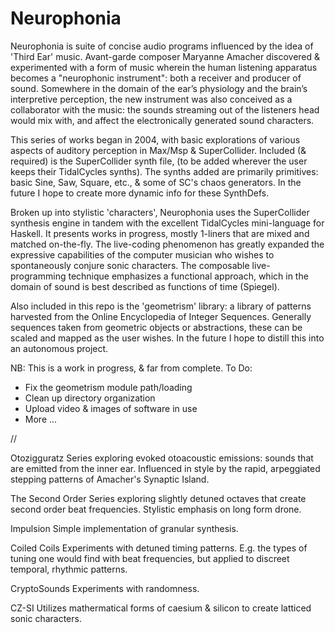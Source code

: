 # Neurophonia

Neurophonia is suite of concise audio programs influenced by the idea of 'Third Ear' music. Avant-garde composer Maryanne Amacher discovered & experimented with a form of music wherein the human listening apparatus becomes a "neurophonic instrument": both a receiver and producer of sound. Somewhere in the domain of the ear’s physiology and the brain’s interpretive perception, the new instrument was also conceived as a collaborator with the music: the sounds streaming out of the listeners head would mix with, and affect the electronically generated sound characters. 

This series of works began in 2004, with basic explorations of various aspects of auditory perception in Max/Msp & SuperCollider. Included (& required) is the SuperCollider synth file, (to be added wherever the user keeps their TidalCycles synths). The synths added are primarily primitives: basic Sine, Saw, Square, etc., & some of SC's chaos generators. In the future I hope to create more dynamic info for these SynthDefs.

Broken up into stylistic 'characters', Neurophonia uses the SuperCollider synthesis engine in tandem with the excellent TidalCycles mini-language for Haskell. It presents works in progress, mostly 1-liners that are mixed and matched on-the-fly. The live-coding phenomenon has greatly expanded the expressive capabilities of the computer musician who wishes to spontaneously conjure sonic characters. The composable live-programming technique emphasizes a functional approach, which in the domain of sound is best described as functions of time (Spiegel).

Also included in this repo is the 'geometrism' library: a library of patterns harvested from the Online Encyclopedia of Integer Sequences. Generally sequences taken from geometric objects or abstractions, these can be scaled and mapped as the user wishes. In the future I hope to distill this into an autonomous project.

NB: This is a work in progress, & far from complete. 
To Do:
- Fix the geometrism module path/loading
- Clean up directory organization
- Upload video & images of software in use
- More ...

//

Otozigguratz
Series exploring evoked otoacoustic emissions: sounds that are emitted from the inner ear. Influenced in style by the rapid, arpeggiated stepping patterns of Amacher's Synaptic Island.

The Second Order
Series exploring slightly detuned octaves that create second order beat frequencies. Stylistic emphasis on long form drone.

Impulsion
Simple implementation of granular synthesis.

Coiled Coils
Experiments with detuned timing patterns. E.g. the types of tuning one would find with beat frequencies, but applied to discreet temporal, rhythmic patterns.

CryptoSounds
Experiments with randomness.

CZ-SI
Utilizes mathermatical forms of caesium & silicon to create latticed sonic characters.

